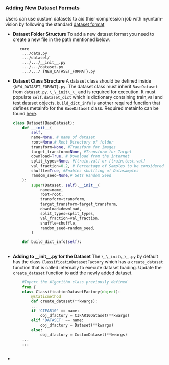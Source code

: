

### Adding New Dataset Formats
Users can use custom datasets to aid thier compression job with nyuntam-vision by following the standard [dataset format](https://nyunai.github.io/nyun-docs/dataset/)
- **Dataset Folder Structure**
			To add a new dataset format you need to create a new file in the path mentioned below. 
	```
	   core
		.../data.py
	    .../dataset/
	    .../.../__init__.py
	    .../.../dataset.py
	    .../.../ {NEW_DATASET_FORMAT}.py
	 ```
- **Dataset Class Structure**
	A dataset class should be defined inside ``{NEW_DATASET_FORMAT}.py``. The dataset class must inherit ``BaseDataset`` from ``dataset.py``. ``\_\_init\_\_`` and is required for execution. It must populate ``self.dataset_dict`` which is dictionary containing train,val and test dataset objects. ``build_dict_info`` is another required function that defines metainfo for the ``BaseDataset`` class. Required metainfo can be found [here](https://github.com/nyunAI/nyuntam-vision/blob/main/core/datasets/cifar.py).
	```python
	class Dataset(BaseDataset):
	    def __init__(
	        self,
	        name=None, # name of dataset
	        root=None,# Root Directory of folder
	        transform=None, #Transform for Images
	        target_transform=None, #Transform for Target
	        download=True, # Download from the internet
	        split_types=None, #[train,val] or [train,test,val]
	        val_fraction=0.2, # Percentage of Samples to be considered for validation
	        shuffle=True, #Enables shuffling of Datasamples
	        random_seed=None,# Sets Random Seed
	    ):
	        super(Dataset, self).__init__(
	            name=name,
	            root=root,
	            transform=transform,
	            target_transform=target_transform,
	            download=download,
	            split_types=split_types,
	            val_fraction=val_fraction,
	            shuffle=shuffle,
	            random_seed=random_seed,
	        )

	    def build_dict_info(self):
	        
	 ```
- **Adding to \_\_init\_\_.py for the Dataset**
	The ``\_\_init\_\_.py`` by default has the class ``ClassificatinDatasetFactory`` which has a ``create_dataset`` function that is called internally to execute dataset loading. Update the ``create_dataset`` function to add the newly added dataset.
	```python
		#Import the Algorithm class previously defined
		from {
		class ClassificationDatasetFactory(object):
			@staticmethod
		    def create_dataset(**kwargs):
		    ...
		    if 'CIFAR10' == name:
	            obj_dfactory = CIFAR10Dataset(**kwargs)
	        elif 'DATASET' == name:
		        obj_dfactory = Dataset(**kwargs)
	        else:
	            obj_dfactory = CustomDataset(**kwargs)
        ...
        ...
     
	```
-
